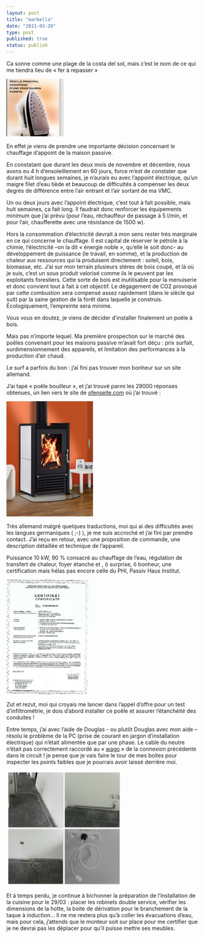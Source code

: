 ```yaml
---
layout: post
title: "marbella"
date: "2011-03-20"
type: post
published: true
status: publish
---
```


Ca sonne comme une plage de la costa del sol, mais c’est le nom de ce qui me tiendra lieu de « fer à repasser »

_[![](/images/2011/03/ferarepasser-150x150.jpg "ferarepasser")](/images/2011/03/ferarepasser.jpg)_

En effet je viens de prendre une importante décision concernant le chauffage d’appoint de la maison passive.

En constatant que durant les deux mois de novembre et décembre, nous avons eu 4 h d’ensoleillement en 60 jours, force m’est de constater que durant huit longues semaines, je n’aurais eu avec l’appoint électrique, qu’un maigre filet d’eau tiède et beaucoup de difficultés à compenser les deux degrés de différence entre l’air entrant et l’air sortant de ma VMC.

Un ou deux jours avec l’appoint électrique, c’est tout à fait possible, mais huit semaines, ça fait long. Il faudrait donc renforcer les équipements minimum que j’ai prévu (pour l’eau, réchauffeur de passage à 5 l/min, et pour l’air, chaufferette avec une résistance de 1500 w).

Hors la consommation d’électricité devrait à mon sens rester très marginale en ce qui concerne le chauffage. Il est capital de réserver le pétrole à la chimie, l’électricité –on la dit « énergie noble », qu’elle le soit donc- au développement de puissance (le travail, en somme), et la production de chaleur aux ressources qui la produisent directement : soleil, bois, biomasse, etc. J’ai sur mon terrain plusieurs stères de bois coupé, et là où je suis, c’est un sous produit valorisé comme ils le peuvent par les exploitants forestiers. Cette sorte de bois est inutilisable pour la menuiserie et donc convient tout à fait à cet objectif. Le dégagement de CO2 provoqué par cette combustion sera compensé assez rapidement (dans le siècle qui suit) par la saine gestion de la forêt dans laquelle je construis. Écologiquement, l’empreinte sera minime.

Vous vous en doutez, je viens de décider d’installer finalement un poêle à bois.

Mais pas n’importe lequel. Ma première prospection sur le marché des poêles convenant pour les maisons passive m’avait fort déçu : prix surfait, surdimensionnement des appareils, et limitation des performances à la production d’air chaud.

Le surf a parfois du bon : j’ai fini pas trouver mon bonheur sur un site allemand.

J’ai tapé « poêle bouilleur », et j’ai trouvé parmi les 29000 réponses obtenues, un lien vers le site de [ofenseite.com](http://www.ofenseite.com/Accueil ) où j’ai trouvé :

 _[![](/images/2011/03/wasserfuehrender-Holzofen-Marbella-Compact_b4-226x300.jpg "wasserfuehrender-Holzofen-Marbella-Compact_b4")](/images/2011/03/wasserfuehrender-Holzofen-Marbella-Compact_b4.jpg)_ 

Très allemand malgré quelques traductions, moi qui ai des difficultés avec les langues germaniques ( ;-) ), je me suis accroché et j’ai fini par prendre contact. J’ai reçu en retour, avec une proposition de commande, une description détaillée et technique de l’appareil.

Puissance 10 kW, 90 % consacré au chauffage de l’eau, régulation de transfert de chaleur, foyer étanche et , ô surprise, ô bonheur, une certification mais hélas pas encore celle du PHI, Passiv Haus Institut.

 _[![](/images/2011/03/certif-219x300.jpg "certif")](/images/2011/03/certif.jpg)_ 

Zut et rezut, moi qui croyais me lancer dans l’appel d’offre pour un test d’infiltrométrie, je dois d’abord installer ce poêle et assurer l’étanchéité des conduites !

Entre temps, j’ai avec l’aide de Douglas - ou plutôt Douglas avec mon aide – résolu le problème de la PC (prise de courant en jargon d’installation électrique) qui n’était alimentée que par une phase. Le cable du neutre n’était pas correctement raccordé au « [wago](http://www.wago.com/cps/rde/xchg/wago/style.xsl/fra-index.html) » de la connexion précédente dans le circuit ! je pense que je vais faire le tour de mes boites pour inspecter les points faibles que je pourrais avoir laissé derrière moi.

 _[![](/images/2011/03/revlmont110319-300x300.jpg "revlmont110319")](/images/2011/03/revlmont110319.jpg)_ 

Et à temps perdu, je continue à bichonner la préparation de l’installation de la cuisine pour le 29/03 : placer les robinets double service, vérifier les dimensions de la hotte, la boite de dérivation pour le branchement de la taque à induction… Il ne me restera plus qu’à coller les évacuations d’eau, mais pour cela, j’attends que le monteur soit sur place pour me certifier que je ne devrai pas les déplacer pour qu’il puisse mettre ses meubles.
